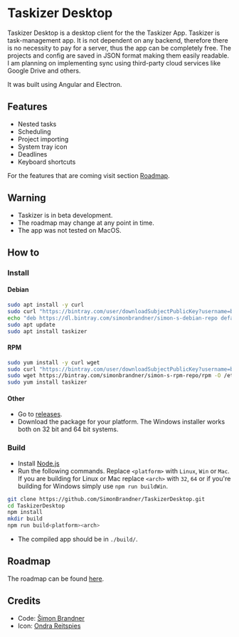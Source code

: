# Taskizer Desktop

Taskizer Desktop is a desktop client for the the Taskizer App. Taskizer is task-management app. It is not dependent on any backend, therefore there is no necessity to pay for a server, thus the app can be completely free. The projects and config are saved in JSON format making them easily readable. I am planning on implementing sync using third-party cloud services like Google Drive and others.

It was built using Angular and Electron.

## Features

+ Nested tasks
+ Scheduling
+ Project importing
+ System tray icon
+ Deadlines
+ Keyboard shortcuts

For the features that are coming visit section [Roadmap](#Roadmap).

## Warning

+ Taskizer is in beta development.
+ The roadmap may change at any point in time.
+ The app was not tested on MacOS.

## How to

### Install

#### Debian

``` bash
sudo apt install -y curl
sudo curl "https://bintray.com/user/downloadSubjectPublicKey?username=bintray" | sudo apt-key add
echo "deb https://dl.bintray.com/simonbrandner/simon-s-debian-repo default main" | sudo tee -a /etc/apt/sources.list.d/simon-s-debian-repo.list
sudo apt update
sudo apt install taskizer
```

#### RPM

``` bash
sudo yum install -y curl wget
sudo curl "https://bintray.com/user/downloadSubjectPublicKey?username=bintray" | sudo rpm --import
sudo wget https://bintray.com/simonbrandner/simon-s-rpm-repo/rpm -O /etc/yum.repos.d/bintray-simonbrandner-simon-s-rpm-repo.repo
sudo yum install taskizer
```

#### Other

+ Go to [releases](https://github.com/SimonBrandner/TaskizerDesktop/releases).
+ Download the package for your platform. The Windows installer works both on 32 bit and 64 bit systems.

### Build

+ Install [Node.js](https://nodejs.org/)
+ Run the following commands. Replace `<platform>` with `Linux`, `Win` or `Mac`. If you are building for Linux or Mac replace `<arch>` with `32`, `64` or if you're building for Windows simply use `npm run buildWin`.

``` bash
git clone https://github.com/SimonBrandner/TaskizerDesktop.git
cd TaskizerDesktop
npm install
mkdir build
npm run build<platform><arch>
```

+ The compiled app should be in `./build/`.

## Roadmap

The roadmap can be found [here](https://github.com/users/SimonBrandner/projects/2).

## Credits

+ Code: [Šimon Brandner](https://github.com/users/SimonBrandner)
+ Icon: [Ondra Reitspies](https://github.com/OReitspies)
